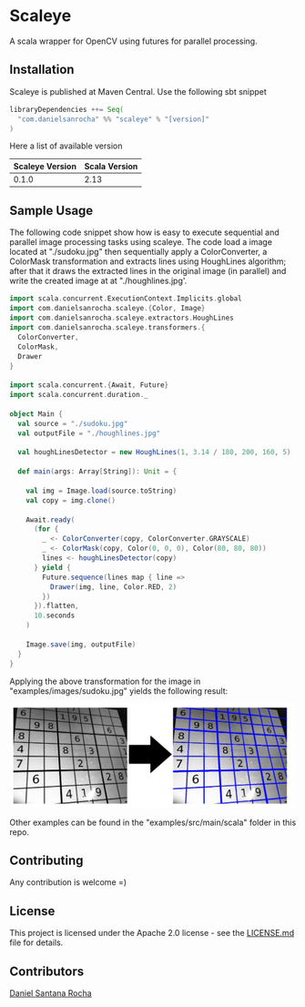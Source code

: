# Scaleye

A scala wrapper for OpenCV using futures for parallel processing.


## Installation

Scaleye is published at Maven Central. Use the following sbt snippet

```sbt
libraryDependencies ++= Seq(
  "com.danielsanrocha" %% "scaleye" % "[version]"
)
```

Here a list of available version

| Scaleye Version | Scala Version |
| -------------   | ------------- |
|      0.1.0      |     2.13      |

## Sample Usage

The following code snippet show how is easy to execute sequential and parallel image processing tasks using scaleye.
The code load a image located at "./sudoku.jpg" then sequentially 
apply a ColorConverter, a ColorMask transformation and
extracts lines using HoughLines algorithm; after that it draws the extracted lines in the original image (in parallel)
and write the created image at at "./houghlines.jpg'.

```scala
import scala.concurrent.ExecutionContext.Implicits.global
import com.danielsanrocha.scaleye.{Color, Image}
import com.danielsanrocha.scaleye.extractors.HoughLines
import com.danielsanrocha.scaleye.transformers.{
  ColorConverter,
  ColorMask,
  Drawer
}

import scala.concurrent.{Await, Future}
import scala.concurrent.duration._

object Main {
  val source = "./sudoku.jpg"
  val outputFile = "./houghlines.jpg"

  val houghLinesDetector = new HoughLines(1, 3.14 / 180, 200, 160, 5)

  def main(args: Array[String]): Unit = {

    val img = Image.load(source.toString)
    val copy = img.clone()

    Await.ready(
      (for {
        _ <- ColorConverter(copy, ColorConverter.GRAYSCALE)
        _ <- ColorMask(copy, Color(0, 0, 0), Color(80, 80, 80))
        lines <- houghLinesDetector(copy)
      } yield {
        Future.sequence(lines map { line =>
          Drawer(img, line, Color.RED, 2)
        })
      }).flatten,
      10.seconds
    )

    Image.save(img, outputFile)
  }
}
```  

Applying the above transformation for the image in "examples/images/sudoku.jpg" yields the following result:

<div align="center"> 
  <img src="https://raw.githubusercontent.com/danielsanrocha/scaleye/master/examples/images/sudoku_houghlines.png" width="500px" />
</div>

Other examples can be found in the "examples/src/main/scala" folder in this repo.

## Contributing

Any contribution is welcome =)

## License

This project is licensed under the Apache 2.0 license - see the [LICENSE.md](LICENSE.md) file for details.

## Contributors

[Daniel Santana Rocha](https://github.com/danielsanrocha/)
